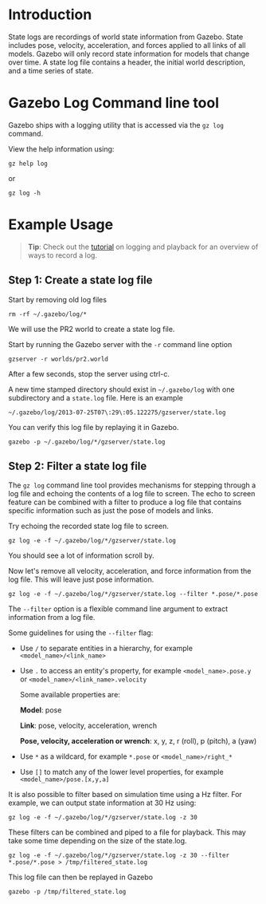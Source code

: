 # Introduction

State logs are recordings of world state information from Gazebo. State includes pose, velocity, acceleration, and forces applied to all links of all models. Gazebo will only record state information for models that change over time. A state log file contains a header, the initial world description, and a time series of state.

# Gazebo Log Command line tool

Gazebo ships with a logging utility that is accessed via the `gz log` command.

View the help information using:

~~~
gz help log
~~~

or

~~~
gz log -h
~~~

# Example Usage

> **Tip**: Check out the
[tutorial](http://gazebosim.org/tutorials?tut=logging_playback)
on logging and playback for an overview of ways to record a log.

## Step 1: Create a state log file

Start by removing old log files

~~~
rm -rf ~/.gazebo/log/*
~~~

We will use the PR2 world to create a state log file.

Start by running the Gazebo server with the `-r` command line option

~~~
gzserver -r worlds/pr2.world
~~~

After a few seconds, stop the server using ctrl-c.

A new time stamped directory should exist in `~/.gazebo/log` with one subdirectory and a `state.log` file. Here is an example

~~~
~/.gazebo/log/2013-07-25T07\:29\:05.122275/gzserver/state.log
~~~

You can verify this log file by replaying it in Gazebo.

~~~
gazebo -p ~/.gazebo/log/*/gzserver/state.log
~~~

## Step 2: Filter a state log file

The `gz log` command line tool provides mechanisms for stepping through a log file and echoing the contents of a log file to screen. The echo to screen feature can be combined with a filter to produce a log file that contains specific information such as just the pose of models and links.

Try echoing the recorded state log file to screen.

~~~
gz log -e -f ~/.gazebo/log/*/gzserver/state.log
~~~

You should see a lot of information scroll by.

Now let's remove all velocity, acceleration, and force information from the log file. This will leave just pose information.

~~~
gz log -e -f ~/.gazebo/log/*/gzserver/state.log --filter *.pose/*.pose
~~~

The `--filter` option is a flexible command line argument to extract information from a log file.

Some guidelines for using the `--filter` flag:

* Use `/` to separate entities in a hierarchy, for example `<model_name>/<link_name>`

* Use `.` to access an entity's property, for example `<model_name>.pose.y` or `<model_name>/<link_name>.velocity`

  Some available properties are:

  **Model**: pose

  **Link**: pose, velocity, acceleration, wrench

  **Pose, velocity, acceleration or wrench**: x, y, z, r (roll), p (pitch), a (yaw)

* Use `*` as a wildcard, for example `*.pose` or `<model_name>/right_*`

* Use `[]` to match any of the lower level properties, for example `<model_name>/pose.[x,y,a]`

It is also possible to filter based on simulation time using a Hz filter.
For example, we can output state information at 30 Hz using:

~~~
gz log -e -f ~/.gazebo/log/*/gzserver/state.log -z 30
~~~

These filters can be combined and piped to a file for playback. This may take some time depending on the size of the state.log.

~~~
gz log -e -f ~/.gazebo/log/*/gzserver/state.log -z 30 --filter *.pose/*.pose > /tmp/filtered_state.log
~~~

This log file can then be replayed in Gazebo

~~~
gazebo -p /tmp/filtered_state.log
~~~




